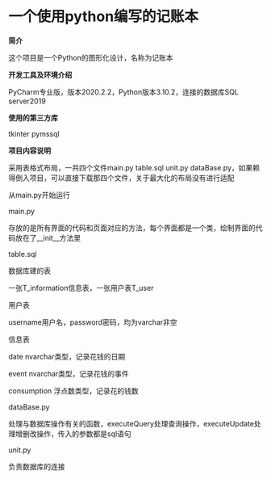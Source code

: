 # 一个使用python编写的记账本

**简介**

这个项目是一个Python的图形化设计，名称为记账本

**开发工具及环境介绍**

PyCharm专业版，版本2020.2.2，Python版本3.10.2，连接的数据库SQL server2019

**使用的第三方库**

tkinter pymssql

**项目内容说明**

采用表格式布局，一共四个文件main.py table.sql unit.py dataBase.py，如果赖得倒入项目，可以直接下载那四个文件，关于最大化的布局没有进行适配

从main.py开始运行

main.py

存放的是所有界面的代码和页面对应的方法，每个界面都是一个类，绘制界面的代码放在了__init__方法里

table.sql

数据库建的表

一张T_information信息表，一张用户表T_user

用户表

username用户名，password密码，均为varchar非空

信息表

date nvarchar类型，记录花钱的日期

event nvarchar类型，记录花钱的事件

consumption 浮点数类型，记录花的钱数

dataBase.py

处理与数据库操作有关的函数，executeQuery处理查询操作，executeUpdate处理增删改操作，传入的参数都是sql语句

unit.py

负责数据库的连接
